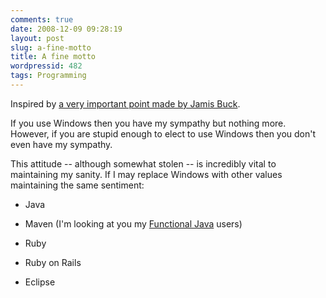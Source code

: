 ```yaml
---
comments: true
date: 2008-12-09 09:28:19
layout: post
slug: a-fine-motto
title: A fine motto
wordpressid: 482
tags: Programming
---
```


Inspired by [a very important point made by Jamis Buck](http://groups.google.com/group/capistrano/msg/f5213577eaeadc47?pli=1).



> 
If you use Windows then you have my sympathy but nothing more. However, if you are stupid enough to elect to use Windows then you don't even have my sympathy.




This attitude -- although somewhat stolen -- is incredibly vital to maintaining my sanity. If I may replace Windows with other values maintaining the same sentiment:




  * Java


  * Maven (I'm looking at you my [Functional Java](http://functionaljava.org/) users)


  * Ruby


  * Ruby on Rails


  * Eclipse


